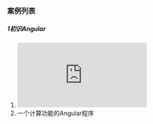 ### 案例列表
##### 1初识Angular
1. ![第一个简单的Angular程序](http://localhost:8080/angular/1.1.html)
2. 一个计算功能的Angular程序